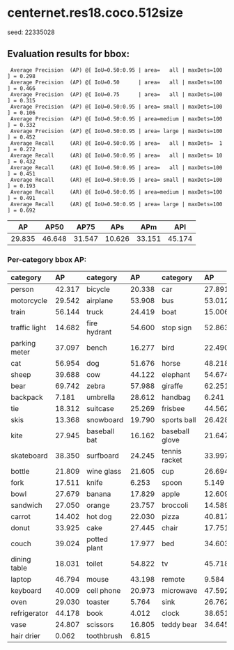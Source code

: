 # centernet.res18.coco.512size  

seed: 22335028

## Evaluation results for bbox:  

```  
 Average Precision  (AP) @[ IoU=0.50:0.95 | area=   all | maxDets=100 ] = 0.298
 Average Precision  (AP) @[ IoU=0.50      | area=   all | maxDets=100 ] = 0.466
 Average Precision  (AP) @[ IoU=0.75      | area=   all | maxDets=100 ] = 0.315
 Average Precision  (AP) @[ IoU=0.50:0.95 | area= small | maxDets=100 ] = 0.106
 Average Precision  (AP) @[ IoU=0.50:0.95 | area=medium | maxDets=100 ] = 0.332
 Average Precision  (AP) @[ IoU=0.50:0.95 | area= large | maxDets=100 ] = 0.452
 Average Recall     (AR) @[ IoU=0.50:0.95 | area=   all | maxDets=  1 ] = 0.272
 Average Recall     (AR) @[ IoU=0.50:0.95 | area=   all | maxDets= 10 ] = 0.432
 Average Recall     (AR) @[ IoU=0.50:0.95 | area=   all | maxDets=100 ] = 0.451
 Average Recall     (AR) @[ IoU=0.50:0.95 | area= small | maxDets=100 ] = 0.193
 Average Recall     (AR) @[ IoU=0.50:0.95 | area=medium | maxDets=100 ] = 0.491
 Average Recall     (AR) @[ IoU=0.50:0.95 | area= large | maxDets=100 ] = 0.692
```  
|   AP   |  AP50  |  AP75  |  APs   |  APm   |  APl   |  
|:------:|:------:|:------:|:------:|:------:|:------:|  
| 29.835 | 46.648 | 31.547 | 10.626 | 33.151 | 45.174 |

### Per-category bbox AP:  

| category      | AP     | category     | AP     | category       | AP     |  
|:--------------|:-------|:-------------|:-------|:---------------|:-------|  
| person        | 42.317 | bicycle      | 20.338 | car            | 27.891 |  
| motorcycle    | 29.542 | airplane     | 53.908 | bus            | 53.012 |  
| train         | 56.144 | truck        | 24.419 | boat           | 15.006 |  
| traffic light | 14.682 | fire hydrant | 54.600 | stop sign      | 52.863 |  
| parking meter | 37.097 | bench        | 16.277 | bird           | 22.490 |  
| cat           | 56.954 | dog          | 51.676 | horse          | 48.218 |  
| sheep         | 39.688 | cow          | 44.122 | elephant       | 54.674 |  
| bear          | 69.742 | zebra        | 57.988 | giraffe        | 62.251 |  
| backpack      | 7.181  | umbrella     | 28.612 | handbag        | 6.241  |  
| tie           | 18.312 | suitcase     | 25.269 | frisbee        | 44.562 |  
| skis          | 13.368 | snowboard    | 19.790 | sports ball    | 26.428 |  
| kite          | 27.945 | baseball bat | 16.162 | baseball glove | 21.647 |  
| skateboard    | 38.350 | surfboard    | 24.245 | tennis racket  | 33.997 |  
| bottle        | 21.809 | wine glass   | 21.605 | cup            | 26.694 |  
| fork          | 17.511 | knife        | 6.253  | spoon          | 5.149  |  
| bowl          | 27.679 | banana       | 17.829 | apple          | 12.609 |  
| sandwich      | 27.050 | orange       | 23.757 | broccoli       | 14.589 |  
| carrot        | 14.402 | hot dog      | 22.030 | pizza          | 40.817 |  
| donut         | 33.925 | cake         | 27.445 | chair          | 17.751 |  
| couch         | 39.024 | potted plant | 17.977 | bed            | 34.603 |  
| dining table  | 18.031 | toilet       | 54.822 | tv             | 45.718 |  
| laptop        | 46.794 | mouse        | 43.198 | remote         | 9.584  |  
| keyboard      | 40.009 | cell phone   | 20.973 | microwave      | 47.592 |  
| oven          | 29.030 | toaster      | 5.764  | sink           | 26.762 |  
| refrigerator  | 44.178 | book         | 4.012  | clock          | 38.651 |  
| vase          | 24.807 | scissors     | 16.805 | teddy bear     | 34.645 |  
| hair drier    | 0.062  | toothbrush   | 6.815  |                |        |
